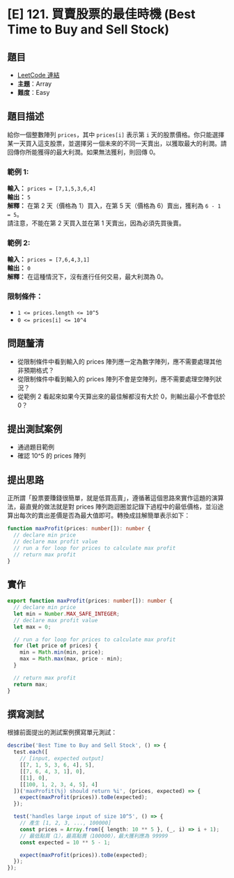 # [E] 121. 買賣股票的最佳時機 (Best Time to Buy and Sell Stock)

## 題目

- [LeetCode 連結](https://leetcode.com/problems/best-time-to-buy-and-sell-stock)
- **主題**：Array
- **難度**：Easy

## 題目描述

給你一個整數陣列 `prices`，其中 `prices[i]` 表示第 `i` 天的股票價格。你只能選擇某一天買入這支股票，並選擇另一個未來的不同一天賣出，以獲取最大的利潤。請回傳你所能獲得的最大利潤。如果無法獲利，則回傳 0。

### 範例 1:

**輸入：** `prices = [7,1,5,3,6,4]`\
**輸出：** `5`\
**解釋：** 在第 2 天（價格為 1）買入，在第 5 天（價格為 6）賣出，獲利為 `6 - 1 = 5`。\
請注意，不能在第 2 天買入並在第 1 天賣出，因為必須先買後賣。

### 範例 2:

**輸入：** `prices = [7,6,4,3,1]`\
**輸出：** `0`\
**解釋：** 在這種情況下，沒有進行任何交易，最大利潤為 0。

### 限制條件：

- `1 <= prices.length <= 10^5`
- `0 <= prices[i] <= 10^4`

## 問題釐清

- 從限制條件中看到輸入的 prices 陣列應一定為數字陣列，應不需要處理其他非預期格式？
- 從限制條件中看到輸入的 prices 陣列不會是空陣列，應不需要處理空陣列狀況？
- 從範例 2 看起來如果今天算出來的最佳解都沒有大於 0，則輸出最小不會低於 0？

## **提出測試案例**

- 通過題目範例
- 確認 10^5 的 prices 陣列

## 提出思路

正所謂「股票要賺錢很簡單，就是低買高賣」，遵循著這個思路來實作這題的演算法，最直覺的做法就是對 prices 陣列跑迴圈並記錄下過程中的最低價格，並沿途算出每次的賣出差價是否為最大值即可。轉換成註解簡單表示如下：

```ts
function maxProfit(prices: number[]): number {
  // declare min price
  // declare max profit value
  // run a for loop for prices to calculate max profit
  // return max profit
}
```

## 實作

```ts
export function maxProfit(prices: number[]): number {
  // declare min price
  let min = Number.MAX_SAFE_INTEGER;
  // declare max profit value
  let max = 0;

  // run a for loop for prices to calculate max profit
  for (let price of prices) {
    min = Math.min(min, price);
    max = Math.max(max, price - min);
  }

  // return max profit
  return max;
}
```

## 撰寫測試

根據前面提出的測試案例撰寫單元測試：

```ts
describe('Best Time to Buy and Sell Stock', () => {
  test.each([
    // [input, expected output]
    [[7, 1, 5, 3, 6, 4], 5],
    [[7, 6, 4, 3, 1], 0],
    [[1], 0],
    [[100, 1, 2, 3, 4, 5], 4]
  ])('maxProfit(%j) should return %i', (prices, expected) => {
    expect(maxProfit(prices)).toBe(expected);
  });

  test('handles large input of size 10^5', () => {
    // 產生 [1, 2, 3, ..., 100000]
    const prices = Array.from({ length: 10 ** 5 }, (_, i) => i + 1);
    // 最低點買（1），最高點賣（100000），最大獲利應為 99999
    const expected = 10 ** 5 - 1;

    expect(maxProfit(prices)).toBe(expected);
  });
});
```
